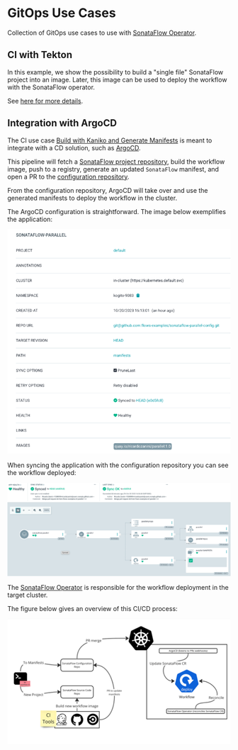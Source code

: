 # GitOps Use Cases

Collection of GitOps use cases to use with [SonataFlow Operator](https://sonataflow.org/serverlessworkflow/latest/cloud/operator/install-serverless-operator.html).

## CI with Tekton

In this example, we show the possibility to build a "single file" SonataFlow project into an image. Later, this image can be used to deploy the workflow with the SonataFlow operator.

See [here for more details](ci/tekton//simple-build-kaniko/README.md).

## Integration with ArgoCD

The CI use case [Build with Kaniko and Generate Manifests](ci/tekton/02-build-kaniko-gen-manifest/README.md) is meant to integrate with a CD solution, such as [ArgoCD](https://argoproj.github.io/cd/).

This pipeline will fetch a [SonataFlow project repository](https://github.com/flows-examples/sonataflow-parallel), build the workflow image, push to a registry, generate an updated `SonataFlow` manifest, and open a PR to the [configuration repository](https://github.com/flows-examples/sonataflow-parallel-config).

From the configuration repository, ArgoCD will take over and use the generated manifests to deploy the workflow in the cluster.

The ArgoCD configuration is straightforward. The image below exemplifies the application:

![ArgoCD Application configuration](imgs/argocd-app.png)

When syncing the application with the configuration repository you can see the workflow deployed:

![ArgoCD Application sync](imgs/argocd-tree.png)

The [SonataFlow Operator](https://sonataflow.org/serverlessworkflow/latest/cloud/operator/install-serverless-operator.html) is responsible for the workflow deployment in the target cluster.

The figure below gives an overview of this CI/CD process:

![SonataFlow CI/CD Overview](imgs/cicd-overview.png)

